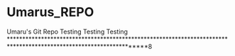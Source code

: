 # Umarus_REPO
Umaru's Git Repo
Testing
Testing
Testing
*******************************************************************************************************************8
